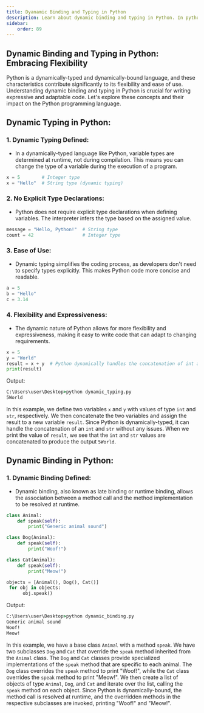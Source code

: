 ```yaml
---
title: Dyanamic Binding and Typing in Python
description: Learn about dynamic binding and typing in Python. In python, the type of the variable is decided at runtime. You can change the type of the variable at runtime. This is called dynamic typing. The binding of the variable is also decided at runtime. This is called dynamic binding.
sidebar: 
    order: 89
---
```


<!-- ```python title="method_overriding.py" {2-3, 6-7, 10-11}
class Animal:
    def make_sound(self):
        print("Generic animal sound")

class Dog(Animal):
    def make_sound(self):
        print("Bark!")

class Cat(Animal):
    def make_sound(self):
        print("Meow!")

dog = Dog()
cat = Cat()
dog.make_sound()
cat.make_sound()
```

Output:
```cmd title="command" showLineNumbers{1} {2-5}
Bark!
Meow!
```

In this example, we have a base class `Animal` with a method `make_sound`. We have two subclasses `Dog` and `Cat` that override the `make_sound` method inherited from the `Animal` class. The `Dog` and `Cat` classes provide specialized implementations of the `make_sound` method that are specific to each animal. The `Dog` class overrides the `make_sound` method to print "Bark!", while the `Cat` class overrides the `make_sound` method to print "Meow!". When we call the `make_sound` method on the `dog` and `cat` objects, the overridden methods in the respective subclasses are invoked, printing "Bark!" and "Meow!". -->

## Dynamic Binding and Typing in Python: Embracing Flexibility

Python is a dynamically-typed and dynamically-bound language, and these characteristics contribute significantly to its flexibility and ease of use. Understanding dynamic binding and typing in Python is crucial for writing expressive and adaptable code. Let's explore these concepts and their impact on the Python programming language.

## Dynamic Typing in Python:

### 1. **Dynamic Typing Defined:**
   - In a dynamically-typed language like Python, variable types are determined at runtime, not during compilation. This means you can change the type of a variable during the execution of a program.

   ```python title="dynamic_typing.py" showLineNumbers{1} {1-2}
   x = 5        # Integer type
   x = "Hello"  # String type (dynamic typing)
   ```

### 2. **No Explicit Type Declarations:**
   - Python does not require explicit type declarations when defining variables. The interpreter infers the type based on the assigned value.

   ```python title="dynamic_typing.py" showLineNumbers{1} {1-2}
   message = "Hello, Python!"  # String type
   count = 42                  # Integer type
   ```

### 3. **Ease of Use:**
   - Dynamic typing simplifies the coding process, as developers don't need to specify types explicitly. This makes Python code more concise and readable.

   ```python title="dynamic_typing.py" showLineNumbers{1} {1-3}
   a = 5
   b = "Hello"
   c = 3.14
   ```

### 4. **Flexibility and Expressiveness:**
   - The dynamic nature of Python allows for more flexibility and expressiveness, making it easy to write code that can adapt to changing requirements.

   ```python title="dynamic_typing.py" showLineNumbers{1} {1-4}
   x = 5
   y = "World"
   result = x + y  # Python dynamically handles the concatenation of int and str
   print(result)
   ```

   Output:
```cmd title="command" showLineNumbers{1} {2}
C:\Users\user\Desktop>python dynamic_typing.py
5World
```

In this example, we define two variables `x` and `y` with values of type `int` and `str`, respectively. We then concatenate the two variables and assign the result to a new variable `result`. Since Python is dynamically-typed, it can handle the concatenation of an `int` and `str` without any issues. When we print the value of `result`, we see that the `int` and `str` values are concatenated to produce the output `5World`.

## Dynamic Binding in Python:

### 1. **Dynamic Binding Defined:**
   - Dynamic binding, also known as late binding or runtime binding, allows the association between a method call and the method implementation to be resolved at runtime.

```python title="dynamic_binding.py" showLineNumbers{1} {1-3, 5-7, 9-11}
class Animal:
    def speak(self):
        print("Generic animal sound")

class Dog(Animal):
    def speak(self):
        print("Woof!")

class Cat(Animal):
    def speak(self):
        print("Meow!")

objects = [Animal(), Dog(), Cat()]
 for obj in objects:
      obj.speak()
```

Output:
```cmd title="command" showLineNumbers{1} {2-4}
C:\Users\user\Desktop>python dynamic_binding.py
Generic animal sound
Woof!
Meow!
```

In this example, we have a base class `Animal` with a method `speak`. We have two subclasses `Dog` and `Cat` that override the `speak` method inherited from the `Animal` class. The `Dog` and `Cat` classes provide specialized implementations of the `speak` method that are specific to each animal. The `Dog` class overrides the `speak` method to print "Woof!", while the `Cat` class overrides the `speak` method to print "Meow!". We then create a list of objects of type `Animal`, `Dog`, and `Cat` and iterate over the list, calling the `speak` method on each object. Since Python is dynamically-bound, the method call is resolved at runtime, and the overridden methods in the respective subclasses are invoked, printing "Woof!" and "Meow!".
